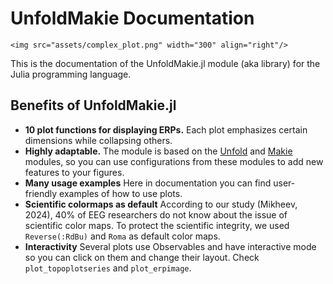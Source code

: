 # UnfoldMakie Documentation

```@raw html
<img src="assets/complex_plot.png" width="300" align="right"/>
```

This is the documentation of the UnfoldMakie.jl module (aka library) for the Julia programming language. 

## Benefits of UnfoldMakie.jl

- **10 plot functions for displaying ERPs.**
Each plot emphasizes certain dimensions while collapsing others.
- **Highly adaptable.**
The module is based on the [Unfold](https://github.com/unfoldtoolbox/unfold.jl/) and [Makie](https://makie.juliaplots.org/stable/) modules, so you can use configurations from these modules to add new features to your figures.
- **Many usage examples**
Here in documentation you can find user-friendly examples of how to use plots.
- **Scientific colormaps as default**
According to our study (Mikheev, 2024), 40% of EEG researchers do not know about the issue of scientific color maps. To protect the scientific integrity, we used `Reverse(:RdBu)` and `Roma` as default color maps. 
- **Interactivity** 
Several plots use Observables and have interactive mode so you can click on them and change their layout. Check `plot_topoplotseries` and `plot_erpimage`.